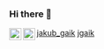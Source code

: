 ### Hi there 👋
[<img align="left" alt="Twitter" width="22px" src="https://cdn.jsdelivr.net/npm/simple-icons@v3/icons/twitter.svg" /> jakub_gaik][twitter]
[<img align="left" alt="LinkedIn" width="22px" src="https://cdn.jsdelivr.net/npm/simple-icons@v3/icons/linkedin.svg" /> jgaik][linkedin]
<!--
**jgaik/jgaik** is a ✨ _special_ ✨ repository because its `README.md` (this file) appears on your GitHub profile.

Here are some ideas to get you started:

- 🔭 I’m currently working on ...
- 🌱 I’m currently learning ...
- 👯 I’m looking to collaborate on ...
- 🤔 I’m looking for help with ...
- 💬 Ask me about ...
- 📫 How to reach me: ...
- 😄 Pronouns: ...
- ⚡ Fun fact: ...
-->
[twitter]: https://twitter.com/jakub_gaik
[linkedin]: https://linkedin.com/in/jgaik
